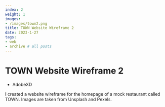```yaml
---
index: 2
weight: 1
images:
- /images/town2.png
title: TOWN Website Wireframe 2
date: 2023-1-27
tags:
- web
- archive # all posts
---
```


# TOWN Website Wireframe 2
- AdobeXD

I created a website wireframe for the homepage of a mock restaurant called TOWN. Images are taken from Unsplash and Pexels.